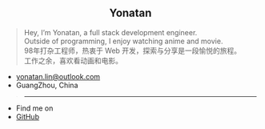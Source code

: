 <h2 style="text-align: center;">Yonatan</h2>

> Hey, I’m Yonatan, a full stack  development engineer.  
> Outside of programming, I enjoy watching anime and movie.  
> 98年打杂工程师，热衷于 Web 开发，探索与分享是一段愉悦的旅程。  
> 工作之余，喜欢看动画和电影。  
* <Icon class="icon-email"></Icon><a href="mailto:yonatan.lin@outlook.com" target="_blank">yonatan.lin@outlook.com</a>
* <Icon class="icon-location"></Icon><a style="text-decoration:unset;cursor:text;" href="javascript:void(0);">GuangZhou, China</a>
> ------------

* Find me on
* [<Icon class="icon-github"></Icon>GitHub](http://github.com/yonatan-d)
<!-- * [<Icon class="icon-weibo"></Icon>微博](/weibo) -->
<!-- * [<Icon class="icon-bilibili"></Icon>哔哩哔哩](/bilibili) -->
